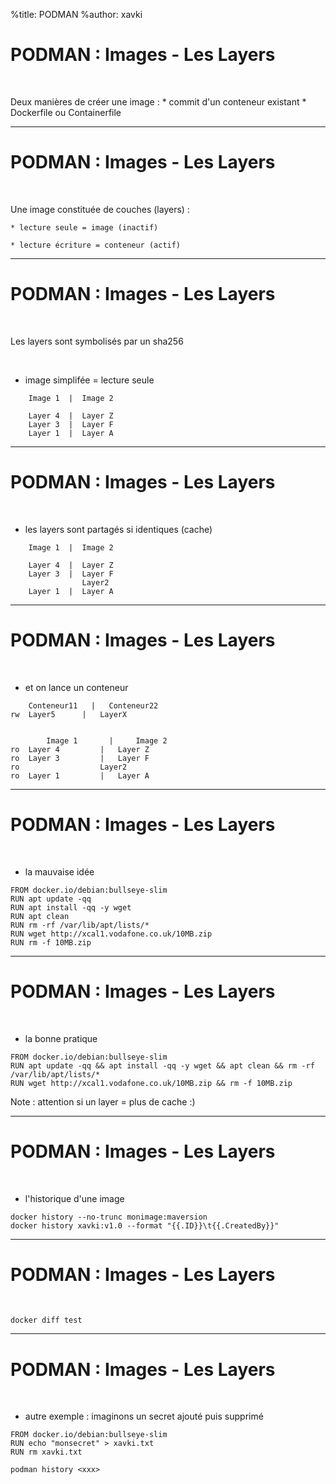 %title: PODMAN
%author: xavki


# PODMAN : Images - Les Layers

<br>

Deux manières de créer une image :
	* commit d'un conteneur existant
	* Dockerfile ou Containerfile


----------------------------------------------------------------------------

# PODMAN : Images - Les Layers

<br>

Une image constituée de couches (layers) :

	* lecture seule = image (inactif)

	* lecture écriture = conteneur (actif)

----------------------------------------------------------------------------

# PODMAN : Images - Les Layers

<br>

Les layers sont symbolisés par un sha256

<br>

* image simplifée = lecture seule

```
	Image 1  |  Image 2

	Layer 4  |  Layer Z
	Layer 3  |  Layer F
	Layer 1  |  Layer A
```

----------------------------------------------------------------------------

# PODMAN : Images - Les Layers

<br>

* les layers sont partagés si identiques (cache)

```
	Image 1  |  Image 2

	Layer 4  |  Layer Z
	Layer 3  |  Layer F
				Layer2
	Layer 1  |  Layer A
```

----------------------------------------------------------------------------

# PODMAN : Images - Les Layers

<br>

* et on lance un conteneur

```
	Conteneur11   |   Conteneur22 
rw	Layer5      |   LayerX


		Image 1  	  |  	Image 2
ro	Layer 4  		|  	Layer Z
ro	Layer 3  		|  	Layer F
ro					Layer2
ro	Layer 1  		|  	Layer A
```

----------------------------------------------------------------------------

# PODMAN : Images - Les Layers

<br>

* la mauvaise idée

```
FROM docker.io/debian:bullseye-slim
RUN apt update -qq 
RUN apt install -qq -y wget 
RUN apt clean 
RUN rm -rf /var/lib/apt/lists/*
RUN wget http://xcal1.vodafone.co.uk/10MB.zip 
RUN rm -f 10MB.zip
```

----------------------------------------------------------------------------

# PODMAN : Images - Les Layers

<br>

* la bonne pratique

```
FROM docker.io/debian:bullseye-slim
RUN apt update -qq && apt install -qq -y wget && apt clean && rm -rf /var/lib/apt/lists/*
RUN wget http://xcal1.vodafone.co.uk/10MB.zip && rm -f 10MB.zip
```

Note : attention si un layer = plus de cache :)

----------------------------------------------------------------------------

# PODMAN : Images - Les Layers

<br>

* l'historique d'une image

```
docker history --no-trunc monimage:maversion
docker history xavki:v1.0 --format "{{.ID}}\t{{.CreatedBy}}"
```

----------------------------------------------------------------------------

# PODMAN : Images - Les Layers

<br>

```
docker diff test
```

----------------------------------------------------------------------------

# PODMAN : Images - Les Layers

<br>

* autre exemple : imaginons un secret ajouté puis supprimé

```
FROM docker.io/debian:bullseye-slim
RUN echo "monsecret" > xavki.txt
RUN rm xavki.txt
```

```
podman history <xxx>
```
